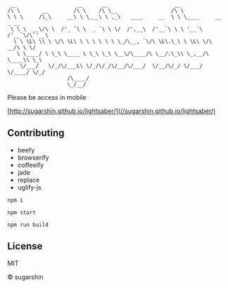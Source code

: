 ```
 __                   __      __                     __
/\ \       __        /\ \    /\ \__                 /\ \
\ \ \     /\_\     __\ \ \___\ \ ,_\   ____     __  \ \ \____     __   _ __  
 \ \ \  __\/\ \  /'_ `\ \  _ `\ \ \/  /',__\  /'__`\ \ \ '__`\  /'__`\/\`'__\
  \ \ \L\ \\ \ \/\ \L\ \ \ \ \ \ \ \_/\__, `\/\ \L\.\_\ \ \L\ \/\  __/\ \ \/
   \ \____/ \ \_\ \____ \ \_\ \_\ \__\/\____/\ \__/.\_\\ \_,__/\ \____\\ \_\
    \/___/   \/_/\/___L\ \/_/\/_/\/__/\/___/  \/__/\/_/ \/___/  \/____/ \/_/
                   /\____/
                   \_/__/
```

Please be access in mobile

[http://sugarshin.github.io/lightsaber/](//sugarshin.github.io/lightsaber/)

## Contributing

* beefy
* browserify
* coffeeify
* jade
* replace
* uglify-js

```shell
npm i

npm start

npm run build
```

## License

MIT

© sugarshin
